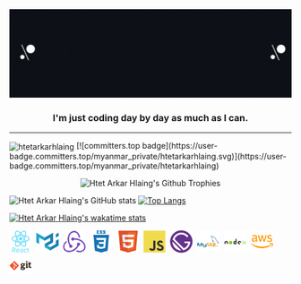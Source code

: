 <img src="assets/github-header.gif" alt="header" />
<h3 align="center">I'm just coding day by day as much as I can.</h3>

<hr />

<img align="center" src="https://komarev.com/ghpvc/?username=htetarkarhlaing&label=Profile%20views&color=00f9ff&style=flat-square" alt="htetarkarhlaing" />
[![committers.top badge](https://user-badge.committers.top/myanmar_private/htetarkarhlaing.svg)](https://user-badge.committers.top/myanmar_private/htetarkarhlaing)

<div style="text-align: center;">

![Htet Arkar Hlaing's Github Trophies](https://github-profile-trophy.vercel.app/?username=htetarkarhlaing&row=1&column=6&theme=radical&margin-w=10)

</div

![Htet Arkar Hlaing's GitHub stats](https://github-readme-stats.vercel.app/api?username=htetarkarhlaing&count_private=true&show_icons=true&theme=radical)
[![Top Langs](https://github-readme-stats.vercel.app/api/top-langs/?username=htetarkarhlaing&theme=radical&layout=compact&langs_count=8&hide=html,hack,handlebars)](https://github.com/htetarkarhlaing/github-readme-stats)

[![Htet Arkar Hlaing's wakatime stats](https://github-readme-stats.vercel.app/api/wakatime?username=htetarkarhlaing&theme=radical)](https://github.com/htetarkarhlaing/htetarkarhlaing)

<div>
  <img src="https://github.com/devicons/devicon/blob/master/icons/react/react-original-wordmark.svg" title="React" alt="React" width="40" height="40"/>&nbsp;
  <img src="https://github.com/devicons/devicon/blob/master/icons/materialui/materialui-original.svg" title="Material UI" alt="Material UI" width="40" height="40"/>&nbsp;
  <img src="https://github.com/devicons/devicon/blob/master/icons/redux/redux-original.svg" title="Redux" alt="Redux " width="40" height="40"/>&nbsp;
  <img src="https://github.com/devicons/devicon/blob/master/icons/css3/css3-plain-wordmark.svg"  title="CSS3" alt="CSS" width="40" height="40"/>&nbsp;
  <img src="https://github.com/devicons/devicon/blob/master/icons/html5/html5-original.svg" title="HTML5" alt="HTML" width="40" height="40"/>&nbsp;
  <img src="https://github.com/devicons/devicon/blob/master/icons/javascript/javascript-original.svg" title="JavaScript" alt="JavaScript" width="40" height="40"/>&nbsp;
  <img src="https://github.com/devicons/devicon/blob/master/icons/gatsby/gatsby-original.svg" title="Gatsby"  alt="Gatsby" width="40" height="40"/>&nbsp;
  <img src="https://github.com/devicons/devicon/blob/master/icons/mysql/mysql-original-wordmark.svg" title="MySQL"  alt="MySQL" width="40" height="40"/>&nbsp;
  <img src="https://github.com/devicons/devicon/blob/master/icons/nodejs/nodejs-original-wordmark.svg" title="NodeJS" alt="NodeJS" width="40" height="40"/>&nbsp;
  <img src="https://github.com/devicons/devicon/blob/master/icons/amazonwebservices/amazonwebservices-plain-wordmark.svg" title="AWS" alt="AWS" width="40" height="40"/>&nbsp;
  <img src="https://github.com/devicons/devicon/blob/master/icons/git/git-original-wordmark.svg" title="Git" **alt="Git" width="40" height="40"/>
</div>
